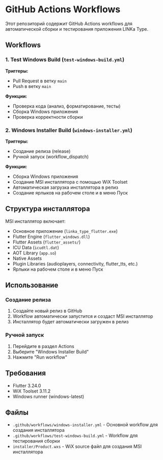 # GitHub Actions Workflows

Этот репозиторий содержит GitHub Actions workflows для автоматической сборки и тестирования приложения LINKa Type.

## Workflows

### 1. Test Windows Build (`test-windows-build.yml`)

**Триггеры:**
- Pull Request в ветку `main`
- Push в ветку `main`

**Функции:**
- Проверка кода (анализ, форматирование, тесты)
- Сборка Windows приложения
- Проверка корректности сборки

### 2. Windows Installer Build (`windows-installer.yml`)

**Триггеры:**
- Создание релиза (release)
- Ручной запуск (workflow_dispatch)

**Функции:**
- Сборка Windows приложения
- Создание MSI инсталлятора с помощью WiX Toolset
- Автоматическая загрузка инсталлятора в релиз
- Создание ярлыков на рабочем столе и в меню Пуск

## Структура инсталлятора

MSI инсталлятор включает:
- Основное приложение (`linka_type_flutter.exe`)
- Flutter Engine (`flutter_windows.dll`)
- Flutter Assets (`flutter_assets/`)
- ICU Data (`icudtl.dat`)
- AOT Library (`app.so`)
- Native Assets
- Plugin Libraries (audioplayers, connectivity, flutter_tts, etc.)
- Ярлыки на рабочем столе и в меню Пуск

## Использование

### Создание релиза

1. Создайте новый релиз в GitHub
2. Workflow автоматически запустится и создаст MSI инсталлятор
3. Инсталлятор будет автоматически загружен в релиз

### Ручной запуск

1. Перейдите в раздел Actions
2. Выберите "Windows Installer Build"
3. Нажмите "Run workflow"

## Требования

- Flutter 3.24.0
- WiX Toolset 3.11.2
- Windows runner (windows-latest)

## Файлы

- `.github/workflows/windows-installer.yml` - Основной workflow для создания инсталлятора
- `.github/workflows/test-windows-build.yml` - Workflow для тестирования сборки
- `installer/Product.wxs` - WiX source файл для создания MSI инсталлятора
